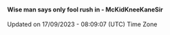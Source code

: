 #### Wise man says only fool rush in - McKidKneeKaneSir
Updated on 17/09/2023 - 08:09:07 (UTC) Time Zone
